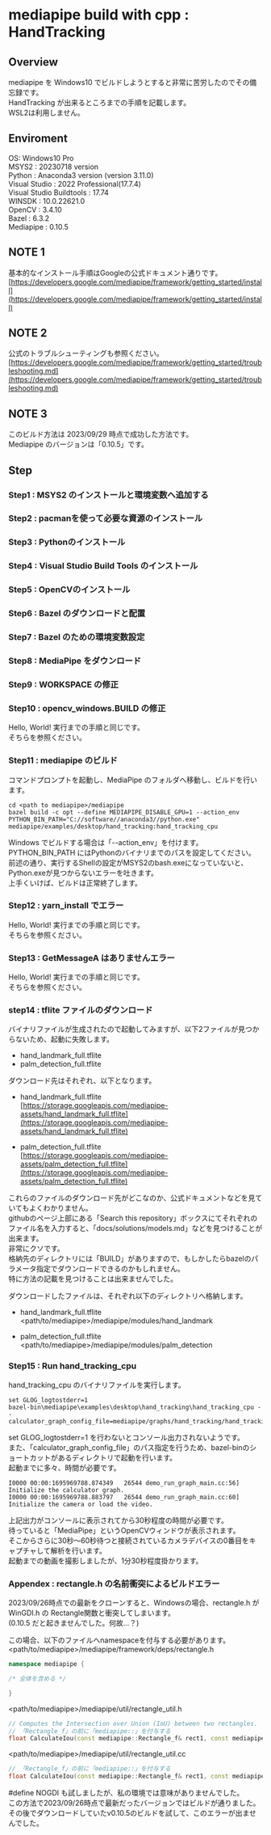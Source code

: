 
# mediapipe build with cpp : HandTracking

## Overview

mediapipe を Windows10 でビルドしようとすると非常に苦労したのでその備忘録です。  
HandTracking が出来るところまでの手順を記載します。  
WSL2は利用しません。  

## Enviroment

OS: Windows10 Pro  
MSYS2 : 20230718 version  
Python : Anaconda3 version (version 3.11.0)  
Visual Studio : 2022 Professional(17.7.4)  
Visual Studio Buildtools : 17.74  
WINSDK : 10.0.22621.0  
OpenCV : 3.4.10  
Bazel : 6.3.2  
Mediapipe : 0.10.5  

## NOTE 1

基本的なインストール手順はGoogleの公式ドキュメント通りです。  
[https://developers.google.com/mediapipe/framework/getting_started/install](https://developers.google.com/mediapipe/framework/getting_started/install)  

## NOTE 2

公式のトラブルシューティングも参照ください。  
[https://developers.google.com/mediapipe/framework/getting_started/troubleshooting.md](https://developers.google.com/mediapipe/framework/getting_started/troubleshooting.md)  

## NOTE 3

このビルド方法は 2023/09/29 時点で成功した方法です。  
Mediapipe のバージョンは「0.10.5」です。  

## Step

### Step1 : MSYS2 のインストールと環境変数へ追加する
### Step2 : pacmanを使って必要な資源のインストール
### Step3 : Pythonのインストール
### Step4 : Visual Studio Build Tools のインストール
### Step5 : OpenCVのインストール
### Step6 : Bazel のダウンロードと配置
### Step7 : Bazel のための環境変数設定
### Step8 : MediaPipe をダウンロード
### Step9 : WORKSPACE の修正
### Step10 : opencv_windows.BUILD の修正

Hello, World! 実行までの手順と同じです。  
そちらを参照ください。  

### Step11 : mediapipe のビルド

コマンドプロンプトを起動し、MediaPipe のフォルダへ移動し、ビルドを行います。  

    cd <path to mediapipe>/mediapipe
    bazel build -c opt --define MEDIAPIPE_DISABLE_GPU=1 --action_env PYTHON_BIN_PATH="C://software//anaconda3//python.exe" mediapipe/examples/desktop/hand_tracking:hand_tracking_cpu

Windows でビルドする場合は「--action_env」を付けます。  
PYTHON_BIN_PATH にはPythonのバイナリまでのパスを設定してください。  
前述の通り、実行するShellの設定がMSYS2のbash.exeになっていないと、Python.exeが見つからないエラーを吐きます。  
上手くいけば、ビルドは正常終了します。  

### Step12 : yarn_install でエラー

Hello, World! 実行までの手順と同じです。  
そちらを参照ください。  

### Step13 : GetMessageA はありませんエラー

Hello, World! 実行までの手順と同じです。  
そちらを参照ください。  

### step14 : tflite ファイルのダウンロード

バイナリファイルが生成されたので起動してみますが、以下2ファイルが見つからないため、起動に失敗します。  
- hand_landmark_full.tflite
- palm_detection_full.tflite

ダウンロード先はそれぞれ、以下となります。  
- hand_landmark_full.tflite  
[https://storage.googleapis.com/mediapipe-assets/hand_landmark_full.tflite](https://storage.googleapis.com/mediapipe-assets/hand_landmark_full.tflite)  

- palm_detection_full.tflite  
[https://storage.googleapis.com/mediapipe-assets/palm_detection_full.tflite](https://storage.googleapis.com/mediapipe-assets/palm_detection_full.tflite)  

これらのファイルのダウンロード先がどこなのか、公式ドキュメントなどを見ていてもよくわかりません。  
githubのページ上部にある「Search this repository」ボックスにてそれぞれのファイル名を入力すると、「docs/solutions/models.md」などを見つけることが出来ます。  
非常にクソです。  
格納先のディレクトリには「BUILD」がありますので、もしかしたらbazelのパラメータ指定でダウンロードできるのかもしれません。  
特に方法の記載を見つけることは出来ませんでした。  

ダウンロードしたファイルは、それぞれ以下のディレクトリへ格納します。  
- hand_landmark_full.tflite  
<path/to/mediapipe>/mediapipe/modules/hand_landmark  

- palm_detection_full.tflite  
<path/to/mediapipe>/mediapipe/modules/palm_detection  

### Step15 : Run hand_tracking_cpu

hand_tracking_cpu のバイナリファイルを実行します。  

    set GLOG_logtostderr=1
    bazel-bin\mediapipe\examples\desktop\hand_tracking\hand_tracking_cpu --calculator_graph_config_file=mediapipe/graphs/hand_tracking/hand_tracking_desktop_live.pbtxt

set GLOG_logtostderr=1 を行わないとコンソール出力されないようです。  
また、「calculator_graph_config_file」のパス指定を行うため、bazel-binのショートカットがあるディレクトリで起動を行います。  
起動までに多々、時間が必要です。  

``` text
I0000 00:00:1695969788.874349   26544 demo_run_graph_main.cc:56] Initialize the calculator graph.
I0000 00:00:1695969788.883797   26544 demo_run_graph_main.cc:60] Initialize the camera or load the video.
```

上記出力がコンソールに表示されてから30秒程度の時間が必要です。  
待っていると「MediaPipe」というOpenCVウィンドウが表示されます。  
そこからさらに30秒～60秒待つと接続されているカメラデバイスの0番目をキャプチャして解析を行います。  
起動までの動画を撮影しましたが、1分30秒程度掛かります。  


### Appendex : rectangle.h の名前衝突によるビルドエラー

2023/09/26時点での最新をクローンすると、Windowsの場合、rectangle.h が WinGDI.h の Rectangle関数と衝突してしまいます。  
(0.10.5 だと起きませんでした。何故...？)  

この場合、以下のファイルへnamespaceを付与する必要があります。  
<path/to/mediapipe>/mediapipe/framework/deps/rectangle.h  

``` c++
namespace mediapipe {

/* 全体を含める */

}
```

<path/to/mediapipe>/mediapipe/util/rectangle_util.h  

``` c++
// Computes the Intersection over Union (IoU) between two rectangles.
// 「Rectangle_f」の前に「mediapipe::」を付与する
float CalculateIou(const mediapipe::Rectangle_f& rect1, const mediapipe::Rectangle_f& rect2);

```

<path/to/mediapipe>/mediapipe/util/rectangle_util.cc  

``` c++
// 「Rectangle_f」の前に「mediapipe::」を付与する
float CalculateIou(const mediapipe::Rectangle_f& rect1, const mediapipe::Rectangle_f& rect2) {
```

#define NOGDI も試しましたが、私の環境では意味がありませんでした。  
この方法で2023/09/26時点で最新だったバージョンではビルドが通りました。  
その後でダウンロードしていたv0.10.5のビルドを試して、このエラーが出ませんでした。  


